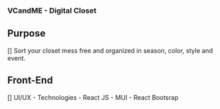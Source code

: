 ### VCandME - Digital Closet

## Purpose
  [] Sort your closet mess free and organized in season, color, style and event.
 
## Front-End

  [] UI/UX - Technologies 
     - React JS
     - MUI
     - React Bootsrap
     

